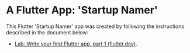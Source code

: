 # A Flutter App: 'Startup Namer'

This Flutter 'Startup Namer' app was created by following the instructions described in the document below:
- [Lab: Write your first Flutter app, part 1 (flutter.dev)](https://flutter.dev/docs/get-started/codelab).
